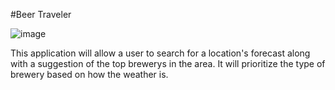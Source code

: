 #Beer Traveler

![image](https://user-images.githubusercontent.com/125073452/228700569-eeda2d9e-4d0b-4a3a-bad5-39d6e473afff.png)


This application will allow a user to search for a location's forecast along with a suggestion of the top brewerys in the area. It will prioritize 
the type of brewery based on how the weather is.


